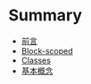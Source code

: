 # Summary

* [前言](README.md)
* [Block-scoped](block-scoped.md)
* [Classes](classes.md)
* [基本概念](basic-concept.md)

